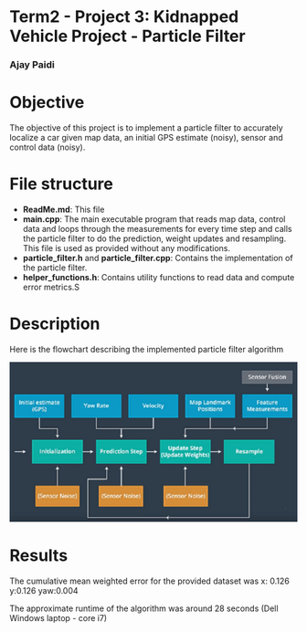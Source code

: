 # Term2 - Project 3: Kidnapped Vehicle Project - Particle Filter
### Ajay Paidi

# Objective
The objective of this project is to implement a particle filter to accurately localize a car given map data, an initial GPS estimate (noisy), sensor and control data (noisy).

# File structure
- **ReadMe.md**: This file
- **main.cpp**: The main executable program that reads map data, control data and loops through the measurements for every time step and calls the particle filter to do the prediction, weight updates and resampling. This file is used as provided without any modifications.
- **particle_filter.h** and **particle_filter.cpp**: Contains the implementation of the particle filter.
- **helper_functions.h**: Contains utility functions to read data and compute error metrics.S

# Description

Here is the flowchart describing the implemented particle filter algorithm

![Particle filter flowchart](Particle_filter_flowchart.png)


# Results

The cumulative mean weighted error for the provided dataset was
x: 0.126
y:0.126
yaw:0.004

The approximate runtime of the algorithm was around 28 seconds (Dell Windows laptop - core i7)
